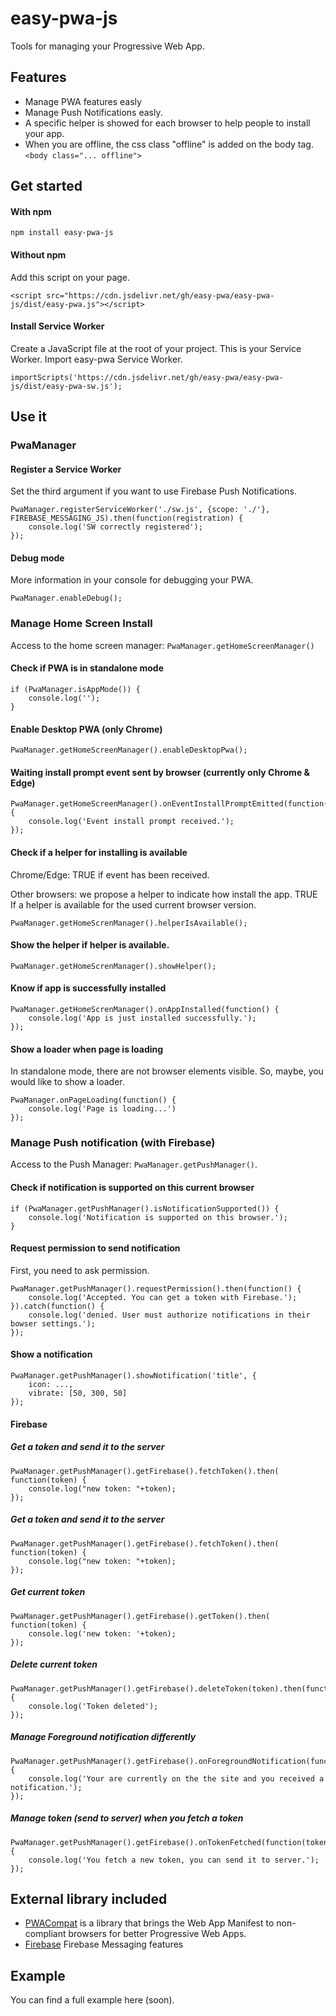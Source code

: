 # easy-pwa-js

Tools for managing your Progressive Web App.

## Features
* Manage PWA features easly
* Manage Push Notifications easly.
* A specific helper is showed for each browser to help people to install your app.
* When you are offline, the css class "offline" is added on the body tag. `<body class="... offline">`


## Get started

#### With npm

```
npm install easy-pwa-js
```

#### Without npm
Add this script on your page.

`<script src="https://cdn.jsdelivr.net/gh/easy-pwa/easy-pwa-js/dist/easy-pwa.js"></script>` 

#### Install Service Worker

Create a JavaScript file at the root of your project. This is your Service Worker. Import easy-pwa Service Worker.
```
importScripts('https://cdn.jsdelivr.net/gh/easy-pwa/easy-pwa-js/dist/easy-pwa-sw.js');
``` 


## Use it

### PwaManager

#### Register a Service Worker
Set the third argument if you want to use Firebase Push Notifications.
````
PwaManager.registerServiceWorker('./sw.js', {scope: './'}, FIREBASE_MESSAGING_JS).then(function(registration) {
    console.log('SW correctly registered');
});
````

#### Debug mode
More information in your console for debugging your PWA.
````
PwaManager.enableDebug();
````


### Manage Home Screen Install
Access to the home screen manager: `PwaManager.getHomeScreenManager()`


#### Check if PWA is in standalone mode
````
if (PwaManager.isAppMode()) {
    console.log('');
}
````

#### Enable Desktop PWA (only Chrome)
````
PwaManager.getHomeScreenManager().enableDesktopPwa();
````

#### Waiting install prompt event sent by browser (currently only Chrome & Edge)
````
PwaManager.getHomeScreenManager().onEventInstallPromptEmitted(function() {
    console.log('Event install prompt received.');
});
````

#### Check if a helper for installing is available
Chrome/Edge: TRUE if event has been received.

Other browsers: we propose a helper to indicate how install the app. TRUE If a helper is available for the used current browser version.
````
PwaManager.getHomeScrenManager().helperIsAvailable();
````

#### Show the helper if helper is available.
````
PwaManager.getHomeScrenManager().showHelper();
````

#### Know if app is successfully installed
````
PwaManager.getHomeScrenManager().onAppInstalled(function() {
    console.log('App is just installed successfully.');
});
````

#### Show a loader when page is loading
In standalone mode, there are not browser elements visible. So, maybe, you would like to show a loader.
````
PwaManager.onPageLoading(function() {
    console.log('Page is loading...')
});
````

### Manage Push notification (with Firebase)
Access to the Push Manager: `PwaManager.getPushManager()`.

#### Check if notification is supported on this current browser
````
if (PwaManager.getPushManager().isNotificationSupported()) {
    console.log('Notification is supported on this browser.');
}
````

#### Request permission to send notification
First, you need to ask permission.
````
PwaManager.getPushManager().requestPermission().then(function() {
    console.log('Accepted. You can get a token with Firebase.');
}).catch(function() {
    console.log('denied. User must authorize notifications in their bowser settings.');
});
````

#### Show a notification
````
PwaManager.getPushManager().showNotification('title', {
    icon: ...,
    vibrate: [50, 300, 50]
});
````

#### Firebase

##### Get a token and send it to the server
````
PwaManager.getPushManager().getFirebase().fetchToken().then( function(token) {
    console.log("new token: "+token);
});
````

##### Get a token and send it to the server
````
PwaManager.getPushManager().getFirebase().fetchToken().then( function(token) {
    console.log("new token: "+token);
});
````

##### Get current token
````
PwaManager.getPushManager().getFirebase().getToken().then( function(token) {
    console.log('new token: '+token);
});
````

##### Delete current token
````
PwaManager.getPushManager().getFirebase().deleteToken(token).then(function(){
    console.log('Token deleted');
});
````

##### Manage Foreground notification differently
````
PwaManager.getPushManager().getFirebase().onForegroundNotification(function() {
    console.log('Your are currently on the the site and you received a notification.');
});
````

##### Manage token (send to server) when you fetch a token
````
PwaManager.getPushManager().getFirebase().onTokenFetched(function(token) {
    console.log('You fetch a new token, you can send it to server.');
});
````


## External library included

* [PWACompat](https://github.com/GoogleChromeLabs/pwacompat) is a library that brings the Web App Manifest to non-compliant browsers for better Progressive Web Apps.
* [Firebase](https://github.com/firebase/) Firebase Messaging features

## Example

You can find a full example here (soon).



